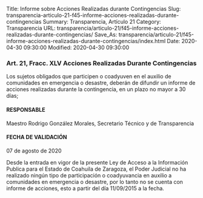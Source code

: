 Title: Informe sobre Acciones Realizadas durante Contingencias
Slug: transparencia-articulo-21-f45-informe-acciones-realizadas-durante-contingencias
Summary: Transparencia, Artículo 21
Category: Transparencia
URL: transparencia/articulo-21/f45-informe-acciones-realizadas-durante-contingencias/
Save_As: transparencia/articulo-21/f45-informe-acciones-realizadas-durante-contingencias/index.html
Date: 2020-04-30 09:30:00
Modified: 2020-04-30 09:30:00


### Art. 21, Fracc. XLV Acciones Realizadas Durante Contingencias

Los sujetos obligados que participen o coadyuven en el auxilio de comunidades en emergencia o desastre, deberán de difundir un informe de acciones realizadas durante la contingencia, en un plazo no mayor a 30 días;

#### RESPONSABLE

Maestro Rodrigo González Morales, Secretario Técnico y de Transparencia

#### FECHA DE VALIDACIÓN

07 de agosto de 2020

Desde la entrada en vigor de la presente Ley de Acceso a la Información Publica para el Estado de Coahuila de Zaragoza, el Poder Judicial no ha realizado ningún tipo de participación o coadyuvancia en auxilio a comunidades en emergencia o desastre, por lo tanto no se cuenta con informe de acciones, esto a partir del día 11/09/2015 a la fecha.


